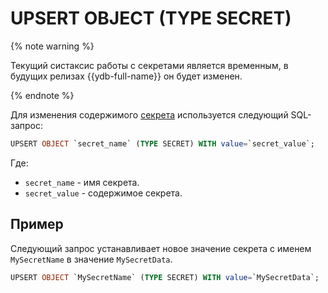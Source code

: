 # UPSERT OBJECT (TYPE SECRET)

{% note warning %}

Текущий систаксис работы с секретами является временным, в будущих релизах {{ydb-full-name}} он будет изменен.

{% endnote %}


Для изменения содержимого [секрета](../../../concepts/datamodel/secrets.md) используется следующий SQL-запрос:

```sql
UPSERT OBJECT `secret_name` (TYPE SECRET) WITH value=`secret_value`;
```
Где:
* `secret_name` - имя секрета.
* `secret_value` - содержимое секрета.

## Пример

Следующий запрос устанавливает новое значение секрета с именем `MySecretName` в значение `MySecretData`.

```sql
UPSERT OBJECT `MySecretName` (TYPE SECRET) WITH value=`MySecretData`;
```
